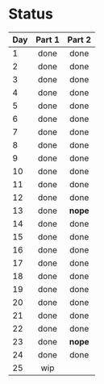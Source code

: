 # Status

| Day  |  Part 1  |  Part 2  |
| ---- |:--------:|:--------:|
| 1    | done     | done     |
| 2    | done     | done     |
| 3    | done     | done     |
| 4    | done     | done     |
| 5    | done     | done     |
| 6    | done     | done     |
| 7    | done     | done     |
| 8    | done     | done     |
| 9    | done     | done     |
| 10   | done     | done     |
| 11   | done     | done     |
| 12   | done     | done     |
| 13   | done     | **nope** |
| 14   | done     | done     |
| 15   | done     | done     |
| 16   | done     | done     |
| 17   | done     | done     |
| 18   | done     | done     |
| 19   | done     | done     |
| 20   | done     | done     |
| 21   | done     | done     |
| 22   | done     | done     |
| 23   | done     | **nope** |
| 24   | done     | done     |
| 25   | wip      |          |